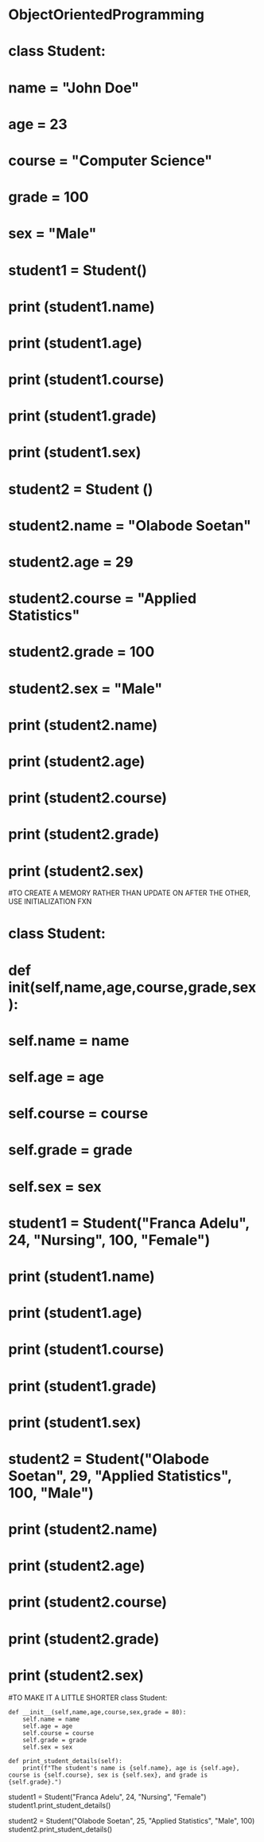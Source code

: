 # ObjectOrientedProgramming

# class Student:
#     name = "John Doe"
#     age = 23
#     course = "Computer Science"
#     grade = 100
#     sex = "Male"

# student1 = Student()

# print (student1.name)
# print (student1.age)
# print (student1.course)
# print (student1.grade)
# print (student1.sex)

# student2 = Student ()

# student2.name = "Olabode Soetan"
# student2.age = 29
# student2.course = "Applied Statistics"
# student2.grade = 100
# student2.sex = "Male"

# print (student2.name)
# print (student2.age)
# print (student2.course)
# print (student2.grade)
# print (student2.sex)

#TO CREATE A MEMORY RATHER THAN UPDATE ON AFTER THE OTHER, USE INITIALIZATION FXN
# class Student:
#     def __init__(self,name,age,course,grade,sex):
#         self.name = name
#         self.age = age
#         self.course = course
#         self.grade = grade
#         self.sex = sex

# student1 = Student("Franca Adelu", 24, "Nursing", 100, "Female")
# print (student1.name)
# print (student1.age)
# print (student1.course)
# print (student1.grade)
# print (student1.sex)

# student2 = Student("Olabode Soetan", 29, "Applied Statistics", 100, "Male")
# print (student2.name)
# print (student2.age)
# print (student2.course)
# print (student2.grade)
# print (student2.sex)

#TO MAKE IT A LITTLE SHORTER
class Student:

    def __init__(self,name,age,course,sex,grade = 80):
        self.name = name
        self.age = age
        self.course = course
        self.grade = grade
        self.sex = sex

    def print_student_details(self):
        print(f"The student's name is {self.name}, age is {self.age}, course is {self.course}, sex is {self.sex}, and grade is {self.grade}.")

student1 = Student("Franca Adelu", 24, "Nursing", "Female")
student1.print_student_details()

student2 = Student("Olabode Soetan", 25, "Applied Statistics", "Male", 100)
student2.print_student_details()
